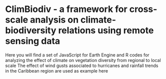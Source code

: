 # ClimBiodiv - a framework for cross-scale analysis on climate-biodiversity relations using remote sensing data

Here you will find a set of JavaScript for Earth Engine and R codes for analyzing the effect of climate on vegetation diversity from regional to local scale 
The effect of wind gusts associated to hurricanes and rainfall trends in the Caribbean region are used as example here

